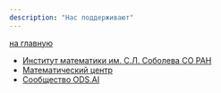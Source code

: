 ```yaml
---
description: "Нас поддерживают"
---
```

[на главную](/)
* [Институт математики им. С.Л. Соболева СО РАН](http://www.math.nsc.ru/)
* [Математический центр](https://www.nsu.ru/n/mca/)
* [Сообщество ODS.AI](https://ods.ai/hubs/ods-lab)
